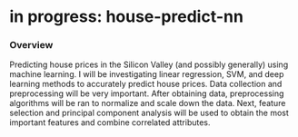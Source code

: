 # in progress: house-predict-nn

### Overview
Predicting house prices in the Silicon Valley (and possibly generally) using machine learning. I will be investigating linear regression, SVM, and deep learning methods to accurately predict house prices. Data collection and preprocessing will be very important. After obtaining data, preprocessing algorithms will be ran to normalize and scale down the data. Next, feature selection and principal component analysis will be used to obtain the most important features and combine correlated attributes. 
